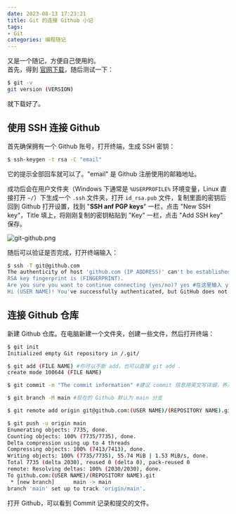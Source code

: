 ```yaml
---
date: 2023-08-13 17:23:21
title: Git 的连接 Github 小记
tags:
- Git
categories: 编程随记
---
```


又是一个随记，方便自己使用的。  
首先，得到 [官网下载](https://git-scm.com/downloads)，随后测试一下：

```bash
$ git -v
git version (VERSION)
```

就下载好了。
<!--more-->
## 使用 SSH 连接 Github

首先确保拥有一个 Github 账号，打开终端，生成 SSH 密钥：

```bash
$ ssh-keygen -t rsa -C "email"
```

它的提示全部回车就可以了。"email" 是 Github 注册使用的邮箱地址。

成功后会在用户文件夹（Windows 下通常是 `%USERPROFILE%` 环境变量，Linux 直接打开 `~/`）下生成一个 `.ssh` 文件夹，打开 `id_rsa.pub` 文件，复制里面的密钥后回到 Github 打开设置，找到 "**SSH anf PGP keys**" 一栏，点击 "New SSH key"，Title 填上，将刚刚复制的密钥粘贴到 "Key" 一栏，点击 "Add SSH key" 保存。

![git-github.png](https://s2.loli.net/2023/08/13/L3bmqAR1vf2whSM.png)

随后可以验证是否完成，打开终端输入：

```bash
$ ssh -T git@github.com
The authenticity of host 'github.com (IP ADDRESS)' can't be established.
RSA key fingerprint is (FINGERPRINT).
Are you sure you want to continue connecting (yes/no)? yes #在这里输入 yes
Hi (USER NAME)! You've successfully authenticated, but GitHub does not provide shell access. #连接成功
```

## 连接 Github 仓库
新建 Github 仓库。在电脑新建一个文件夹，创建一些文件，然后打开终端：

```bash
$ git init
Initialized empty Git repository in /.git/

$ git add (FILE NAME) #你可以不断 add，也可以直接 git add .
create mode 100644 (FILE NAME)

$ git commit -m "The commit information" #建议 commit 信息用英文写详细，养成好习惯

$ git branch -M main #现在的 Github 默认为 main 分支

$ git remote add origin git@github.com:(USER NAME)/(REPOSITORY NAME).git #改成自己的用户名和仓库名

$ git push -u origin main
Enumerating objects: 7735, done.
Counting objects: 100% (7735/7735), done.
Delta compression using up to 4 threads
Compressing objects: 100% (7413/7413), done.
Writing objects: 100% (7735/7735), 55.74 MiB | 1.53 MiB/s, done.
Total 7735 (delta 2030), reused 0 (delta 0), pack-reused 0      
remote: Resolving deltas: 100% (2030/2030), done.
To github.com:(USER NAME)/(REPOSITORY NAME).git
 * [new branch]      main -> main
branch 'main' set up to track 'origin/main'.
```

打开 Github，可以看到 Commit 记录和提交的文件。

